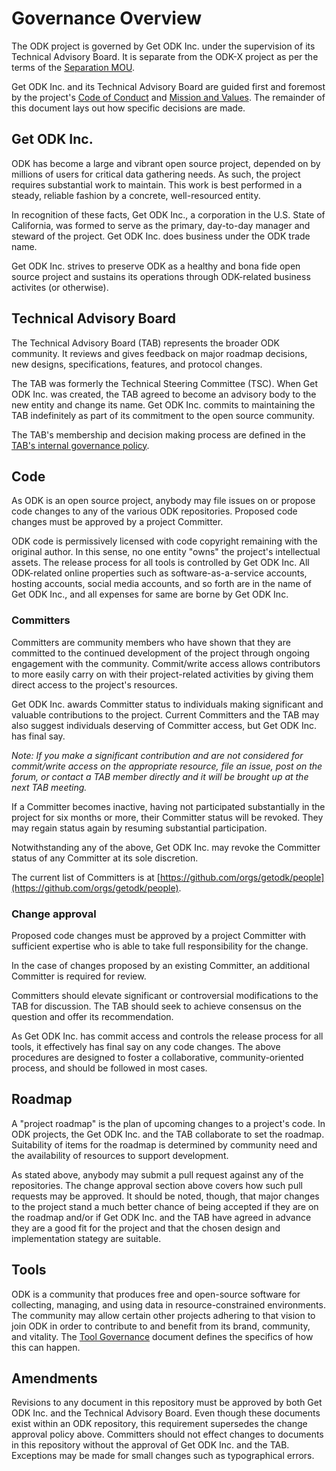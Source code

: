 # Governance Overview

The ODK project is governed by Get ODK Inc. under the supervision of its Technical Advisory Board. It is separate from the ODK-X project as per the terms of the [Separation MOU](SEPARATION-MOU.md).

Get ODK Inc. and its Technical Advisory Board are guided first and foremost by the project's [Code of Conduct](CODE-OF-CONDUCT.md) and [Mission and Values](MISSION-AND-VALUES.md). The remainder of this document lays out how specific decisions are made.

## Get ODK Inc.

ODK has become a large and vibrant open source project, depended on by millions of users for critical data gathering needs. As such, the project requires substantial work to maintain. This work is best performed in a steady, reliable fashion by a concrete, well-resourced entity. 

In recognition of these facts, Get ODK Inc., a corporation in the U.S. State of California, was formed to serve as the primary, day-to-day manager and steward of the project. Get ODK Inc. does business under the ODK trade name.

Get ODK Inc. strives to preserve ODK as a healthy and bona fide open source project and sustains its operations through ODK-related business activites (or otherwise).

## Technical Advisory Board

The Technical Advisory Board (TAB) represents the broader ODK community. It reviews and gives feedback on major roadmap decisions, new designs, specifications, features, and protocol changes.

The TAB was formerly the Technical Steering Committee (TSC). When Get ODK Inc. was created, the TAB agreed to become an advisory body to the new entity and change its name. Get ODK Inc. commits to maintaining the TAB indefinitely as part of its commitment to the open source community.

The TAB's membership and decision making process are defined in the [TAB's internal governance policy](TAB-GOVERNANCE.md).

## Code

As ODK is an open source project, anybody may file issues on or propose code changes to any of the various ODK repositories. Proposed code changes must be approved by a project Committer.

ODK code is permissively licensed with code copyright remaining with the original author. In this sense, no one entity "owns" the project's intellectual assets. The release process for all tools is controlled by Get ODK Inc. All ODK-related online properties such as software-as-a-service accounts, hosting accounts, social media accounts, and so forth are in the name of Get ODK Inc., and all expenses for same are borne by Get ODK Inc.

### Committers

Committers are community members who have shown that they are committed to the continued development of the project through ongoing engagement with the community. Commit/write access allows contributors to more easily carry on with their project-related activities by giving them direct access to the project's resources.

Get ODK Inc. awards Committer status to individuals making significant and valuable contributions to the project. Current Committers and the TAB may also suggest individuals deserving of Committer access, but Get ODK Inc. has final say.

_Note: If you make a significant contribution and are not considered for commit/write access on the appropriate resource, file an issue, post on the forum, or contact a TAB member directly and it will be brought up at the next TAB meeting._

If a Committer becomes inactive, having not participated substantially in the project for six months or more, their Committer status will be revoked. They may regain status again by resuming substantial participation.

Notwithstanding any of the above, Get ODK Inc. may revoke the Committer status of any Committer at its sole discretion.

The current list of Committers is at [https://github.com/orgs/getodk/people](https://github.com/orgs/getodk/people).

### Change approval

Proposed code changes must be approved by a project Committer with sufficient expertise who is able to take full responsibility for the change.

In the case of changes proposed by an existing Committer, an additional Committer is required for review.

Committers should elevate significant or controversial modifications to the TAB for discussion. The TAB should seek to achieve consensus on the question and offer its recommendation.

As Get ODK Inc. has commit access and controls the release process for all tools, it effectively has final say on any code changes. The above procedures are designed to foster a collaborative, community-oriented process, and should be followed in most cases.

## Roadmap

A "project roadmap" is the plan of upcoming changes to a project's code. In ODK projects, the Get ODK Inc. and the TAB collaborate to set the roadmap. Suitability of items for the roadmap is determined by community need and the availability of resources to support development.

As stated above, anybody may submit a pull request against any of the repositories. The change approval section above covers how such pull requests may be approved. It should be noted, though, that major changes to the project stand a much better chance of being accepted if they are on the roadmap and/or if Get ODK Inc. and the TAB have agreed in advance they are a good fit for the project and that the chosen design and implementation stategy are suitable.

## Tools

ODK is a community that produces free and open-source software for collecting, managing, and using data in resource-constrained environments. The community may allow certain other projects adhering to that vision to join ODK in order to contribute to and benefit from its brand, community, and vitality. The [Tool Governance](TOOL-GOVERNANCE.md) document defines the specifics of how this can happen.

## Amendments

Revisions to any document in this repository must be approved by both Get ODK Inc. and the Technical Advisory Board. Even though these documents exist within an ODK repository, this requirement supersedes the change approval policy above. Committers should not effect changes to documents in this repository without the approval of Get ODK Inc. and the TAB. Exceptions may be made for small changes such as typographical errors.
